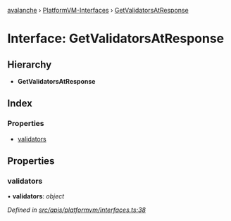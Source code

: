 [avalanche](../README.md) › [PlatformVM-Interfaces](../modules/platformvm_interfaces.md) › [GetValidatorsAtResponse](platformvm_interfaces.getvalidatorsatresponse.md)

# Interface: GetValidatorsAtResponse

## Hierarchy

* **GetValidatorsAtResponse**

## Index

### Properties

* [validators](platformvm_interfaces.getvalidatorsatresponse.md#validators)

## Properties

###  validators

• **validators**: *object*

*Defined in [src/apis/platformvm/interfaces.ts:38](https://github.com/ava-labs/avalanchejs/blob/8033096/src/apis/platformvm/interfaces.ts#L38)*
